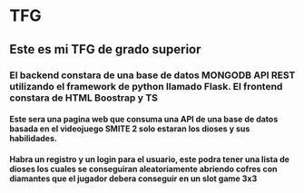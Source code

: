 # TFG
## Este es mi TFG de grado superior
### El backend constara de una base de datos MONGODB API REST utilizando el framework de python llamado Flask. El frontend constara de HTML Boostrap y TS
#### Este sera una pagina web que consuma una API de una base de datos basada en el videojuego SMITE 2 solo estaran los dioses y sus habilidades.
#### Habra un registro y un login para el usuario, este podra tener una lista de dioses los cuales se conseguiran aleatoriamente abriendo cofres con diamantes que el jugador debera conseguir en un slot game 3x3
